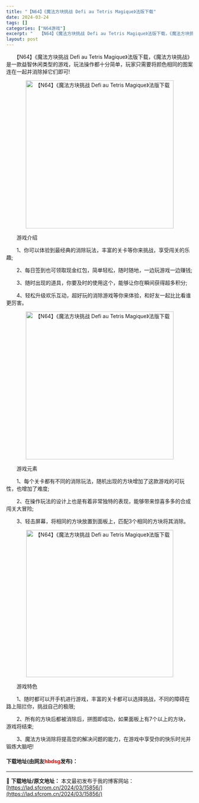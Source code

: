 ```yaml
---
title: "【N64】《魔法方块挑战 Defi au Tetris Magique》法版下载"
date: 2024-03-24
tags: []
categories: ["N64游戏"]
excerpt: "　　【N64】《魔法方块挑战 Defi au Tetris Magique》法版下载，《魔法方块挑战》是一款益智休闲类型的游戏，玩法操作都十分简单，玩家只需要将颜色相同的图案连在一起并消除掉它们即可! 　　游戏介绍 　　1、你可以体验到最经典的消除玩法，丰富的关卡等你来挑战，享受闯关的乐趣; 　　2&hellip;"
layout: post
---
```


 <p>　　【N64】《魔法方块挑战 Defi au Tetris Magique》法版下载，《魔法方块挑战》是一款益智休闲类型的游戏，玩法操作都十分简单，玩家只需要将颜色相同的图案连在一起并消除掉它们即可!</p> <p align="center"><img align="" border="0" src="https://lad.sfcrom.cn/wp-content/uploads/2024/03/20240324_66003a314a337.png" width="399" alt="【N64】《魔法方块挑战 Defi au Tetris Magique》法版下载" /></p> <p>　　游戏介绍</p> <p>　　1、你可以体验到最经典的消除玩法，丰富的关卡等你来挑战，享受闯关的乐趣;</p> <p>　　2、每日签到也可领取现金红包，简单轻松，随时随地，一边玩游戏一边赚钱;</p> <p>　　3、随时出现的道具，你要及时的使用这个，能够让你在瞬间获得超多积分;</p> <p>　　4、轻松升级欢乐互动，超好玩的消除游戏等你来体验，和好友一起比比看谁更厉害。</p> <p align="center"><img align="" border="0" src="https://lad.sfcrom.cn/wp-content/uploads/2024/03/20240324_66003a328993d.png" width="399" alt="【N64】《魔法方块挑战 Defi au Tetris Magique》法版下载" /></p> <p>　　游戏元素</p> <p>　　1、每个关卡都有不同的消除玩法，随机出现的方块增加了这款游戏的可玩性，也增加了难度;</p> <p>　　2、在操作玩法的设计上也是有着非常独特的表现，能够带来惊喜多多的合成闯关大冒险;</p> <p>　　3、轻击屏幕，将相同的方块放置到面板上，匹配3个相同的方块将其消除。</p> <p align="center"><img align="" border="0" src="https://lad.sfcrom.cn/wp-content/uploads/2024/03/20240324_66003a33a1987.png" width="397" alt="【N64】《魔法方块挑战 Defi au Tetris Magique》法版下载" /></p> <p>　　游戏特色</p> <p>　　1、随时都可以开手机进行游戏，丰富的关卡都可以选择挑战，不同的障碍在路上阻拦你，挑战自己的极限;</p> <p>　　2、所有的方块后都被消除后，拼图即成功，如果面板上有7个以上的方块，游戏将结束;</p> <p>　　3、魔法方块消除将提高您的解决问题的能力，在游戏中享受你的快乐时光并锻炼大脑吧!</p> <p><h4>下载地址(由网友<font color="red">hbdsg</font>发布)：</h4></p> 

---
📖 **下载地址/原文地址：** 本文最初发布于我的博客网站：[https://lad.sfcrom.cn/2024/03/15856/](https://lad.sfcrom.cn/2024/03/15856/)
